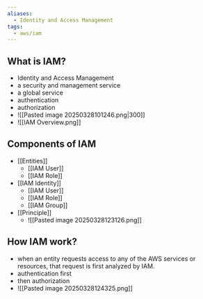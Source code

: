 ```yaml
---
aliases:
  - Identity and Access Management
tags:
  - aws/iam
---
```

## What is IAM?
* Identity and Access Management
* a security and management service
* a global service
* authentication
* authorization
* ![[Pasted image 20250328101246.png|300]]
* ![[IAM Overview.png]]
## Components of IAM
* [[Entities]]
	* [[IAM User]]
	* [[IAM Role]]
* [[IAM Identity]]
	* [[IAM User]]
	* [[IAM Role]]
	* [[IAM Group]]
* [[Principle]]
	* ![[Pasted image 20250328123126.png]]
## How IAM work?
* when an entity requests access to any of the AWS services or resources, that request is first analyzed by IAM.
* authentication first
* then authorization
* ![[Pasted image 20250328124325.png]]
